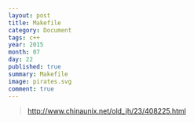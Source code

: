 ```yaml
---
layout: post
title: Makefile
category: Document
tags: c++
year: 2015
month: 07
day: 22
published: true
summary: Makefile
image: pirates.svg
comment: true
---
```


> http://www.chinaunix.net/old_jh/23/408225.html
